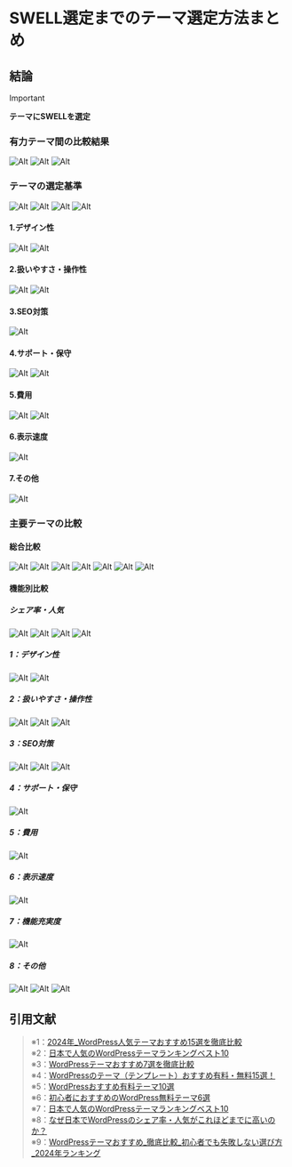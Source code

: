 # SWELL選定までのテーマ選定方法まとめ

## 結論

> [!IMPORTANT]  
> **テーマにSWELLを選定**

### 有力テーマ間の比較結果

![Alt](../13_Ref/448_WordPress/448_WordPress_テーマ選定※9_1.png)
![Alt](../13_Ref/448_WordPress/448_WordPress_テーマ選定※9_2.png)
![Alt](../13_Ref/448_WordPress/448_WordPress_テーマ選定※9_3.png)

### テーマの選定基準

![Alt](../13_Ref/448_WordPress/448_WordPress_テーマ選定※9_6.png)
![Alt](../13_Ref/448_WordPress/448_WordPress_テーマ選定※3_3.png)
![Alt](../13_Ref/448_WordPress/448_WordPress_テーマ選定※4_1.png)
![Alt](../13_Ref/448_WordPress/448_WordPress_テーマ選定※6_1.png)

#### 1.デザイン性

![Alt](../13_Ref/448_WordPress/448_WordPress_テーマ選定※4_4.png)
![Alt](../13_Ref/448_WordPress/448_WordPress_テーマ選定※4_3.png)

#### 2.扱いやすさ・操作性

![Alt](../13_Ref/448_WordPress/448_WordPress_テーマ選定※3_8.png)
![Alt](../13_Ref/448_WordPress/448_WordPress_テーマ選定※6_2.png)

#### 3.SEO対策

![Alt](../13_Ref/448_WordPress/448_WordPress_テーマ選定※4_2.png)

#### 4.サポート・保守

![Alt](../13_Ref/448_WordPress/448_WordPress_テーマ選定※3_9.png)
![Alt](../13_Ref/448_WordPress/448_WordPress_テーマ選定※4_6.png)

#### 5.費用

![Alt](../13_Ref/448_WordPress/448_WordPress_テーマ選定※5_3.png)
![Alt](../13_Ref/448_WordPress/448_WordPress_テーマ選定※3_2.png)

#### 6.表示速度

![Alt](../13_Ref/448_WordPress/448_WordPress_テーマ選定※3_7.png)

#### 7.その他

![Alt](../13_Ref/448_WordPress/448_WordPress_テーマ選定※4_5.png)

### 主要テーマの比較

#### 総合比較

![Alt](../13_Ref/448_WordPress/448_WordPress_テーマ選定※9_7.png)
![Alt](../13_Ref/448_WordPress/448_WordPress_テーマ選定※9_8.png)
![Alt](../13_Ref/448_WordPress/448_WordPress_テーマ選定※4_7.png)
![Alt](../13_Ref/448_WordPress/448_WordPress_テーマ選定※5_1.png)
![Alt](../13_Ref/448_WordPress/448_WordPress_テーマ選定※5_2.png)
![Alt](../13_Ref/448_WordPress/448_WordPress_テーマ選定※1_1.png)
![Alt](../13_Ref/448_WordPress/448_WordPress_テーマ選定※1_2.png)

#### 機能別比較

##### シェア率・人気

![Alt](../13_Ref/448_WordPress/448_WordPress_テーマ選定※9_5.png)
![Alt](../13_Ref/448_WordPress/448_WordPress_テーマ選定※2_1.png)
![Alt](../13_Ref/448_WordPress/448_WordPress_テーマ選定※7_1.png)
![Alt](../13_Ref/448_WordPress/448_WordPress_テーマ選定※9_16.png)

##### 1：デザイン性

![Alt](../13_Ref/448_WordPress/448_WordPress_テーマ選定※3_5.png)
![Alt](../13_Ref/448_WordPress/448_WordPress_テーマ選定※1_7.png)

##### 2：扱いやすさ・操作性

![Alt](../13_Ref/448_WordPress/448_WordPress_テーマ選定※9_9.png)
![Alt](../13_Ref/448_WordPress/448_WordPress_テーマ選定※1_6.png)
![Alt](../13_Ref/448_WordPress/448_WordPress_テーマ選定※1_8.png)

##### 3：SEO対策

![Alt](../13_Ref/448_WordPress/448_WordPress_テーマ選定※9_14.png)
![Alt](../13_Ref/448_WordPress/448_WordPress_テーマ選定※1_3.png)
![Alt](../13_Ref/448_WordPress/448_WordPress_テーマ選定※3_4.png)

##### 4：サポート・保守

![Alt](../13_Ref/448_WordPress/448_WordPress_テーマ選定※9_15.png)

##### 5：費用

![Alt](../13_Ref/448_WordPress/448_WordPress_テーマ選定※3_6.png)

##### 6：表示速度

![Alt](../13_Ref/448_WordPress/448_WordPress_テーマ選定※9_12.png)

##### 7：機能充実度

![Alt](../13_Ref/448_WordPress/448_WordPress_テーマ選定※9_10.png)

##### 8：その他

![Alt](../13_Ref/448_WordPress/448_WordPress_テーマ選定※9_13.png)
![Alt](../13_Ref/448_WordPress/448_WordPress_テーマ選定※1_4.png)
![Alt](../13_Ref/448_WordPress/448_WordPress_テーマ選定※1_5.png)

## 引用文献

> ※1：[2024年_WordPress人気テーマおすすめ15選を徹底比較](https://i-fc.jp/web/theme-recommendation/)  
> ※2：[日本で人気のWordPressテーマランキングベスト10](https://sociola.co.jp/news-blog/wordpress/theme-ranking/)  
> ※3：[WordPressテーマおすすめ7選を徹底比較](https://pico.inc/web/wordpress-theme/#table)  
> ※4：[WordPressのテーマ（テンプレート）おすすめ有料・無料15選！](https://datetti.com/wordpress-template.html)  
> ※5：[WordPressおすすめ有料テーマ10選](https://webst8.com/blog/wordpress-recommend-toll-themes/)  
> ※6：[初心者におすすめのWordPress無料テーマ6選](https://www.kagoya.jp/howto/rentalserver/wpbeginner/templates/)  
> ※7：[日本で人気のWordPressテーマランキングベスト10](https://sociola.co.jp/news-blog/wordpress/theme-ranking/)  
> ※8：[なぜ日本でWordPressのシェア率・人気がこれほどまでに高いのか？](https://www.1st-net.jp/blog/wordpress-popular-reason/)  
> ※9：[WordPressテーマおすすめ_徹底比較_初心者でも失敗しない選び方_2024年ランキング](https://funfunjp.com/category/blog/wordpress-theme)  
